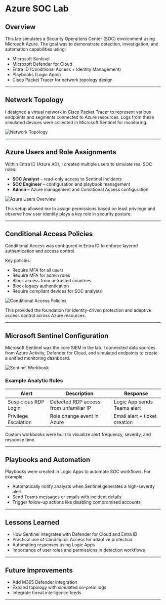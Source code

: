 # Azure SOC Lab

## Overview
This lab simulates a Security Operations Center (SOC) environment using Microsoft Azure.
The goal was to demonstrate detection, investigation, and automation capabilities using:

- Microsoft Sentinel  
- Microsoft Defender for Cloud  
- Entra ID (Conditional Access + Identity Management)  
- Playbooks (Logic Apps)  
- Cisco Packet Tracer for network topology design  

---

## Network Topology
I designed a virtual network in Cisco Packet Tracer to represent various endpoints and segments connected to Azure resources. Logs from these simulated devices were collected in Microsoft Sentinel for monitoring.

![Network Topology](./topology/topology.png)

---

## Azure Users and Role Assignments
Within Entra ID (Azure AD), I created multiple users to simulate real SOC roles:
- **SOC Analyst** – read-only access to Sentinel incidents  
- **SOC Engineer** – configuration and playbook management  
- **Admin** – Azure management and Conditional Access configuration  

![Azure Users Overview](./config/azure-users.png)

This setup allowed me to assign permissions based on least privilege and observe how user identity plays a key role in security posture.

---

## Conditional Access Policies
Conditional Access was configured in Entra ID to enforce layered authentication and access control.

Key policies:
- Require MFA for all users  
- Require MFA for admin roles  
- Block access from untrusted countries  
- Block legacy authentication  
- Require compliant devices for SOC analysts  

![Conditional Access Policies](./config/conditional-access.png)

This provided the foundation for identity-driven protection and adaptive access control across Azure resources.

---

## Microsoft Sentinel Configuration
Microsoft Sentinel was the core SIEM in the lab. I connected data sources from Azure Activity, Defender for Cloud, and simulated endpoints to create a unified monitoring dashboard.

![Sentinel Workbook](./config/sentinel-workbook.png)

### Example Analytic Rules
| Alert | Description | Response |
|--------|--------------|----------|
| Suspicious RDP Login | Detected RDP access from unfamiliar IP | Logic App sends Teams alert |
| Privilege Escalation | Role change event in Azure | Email alert + ticket creation |

Custom workbooks were built to visualize alert frequency, severity, and response time.

---

## Playbooks and Automation
Playbooks were created in Logic Apps to automate SOC workflows. For example:
- Automatically notify analysts when Sentinel generates a high-severity alert  
- Send Teams messages or emails with incident details  
- Trigger follow-up actions like disabling compromised accounts  

---

## Lessons Learned
- How Sentinel integrates with Defender for Cloud and Entra ID  
- Practical use of Conditional Access for adaptive protection  
- Automating responses using Logic Apps  
- Importance of user roles and permissions in detection workflows  

---

## Future Improvements
- Add M365 Defender integration  
- Expand topology with simulated on-prem logs  
- Integrate threat intelligence feeds  

---
